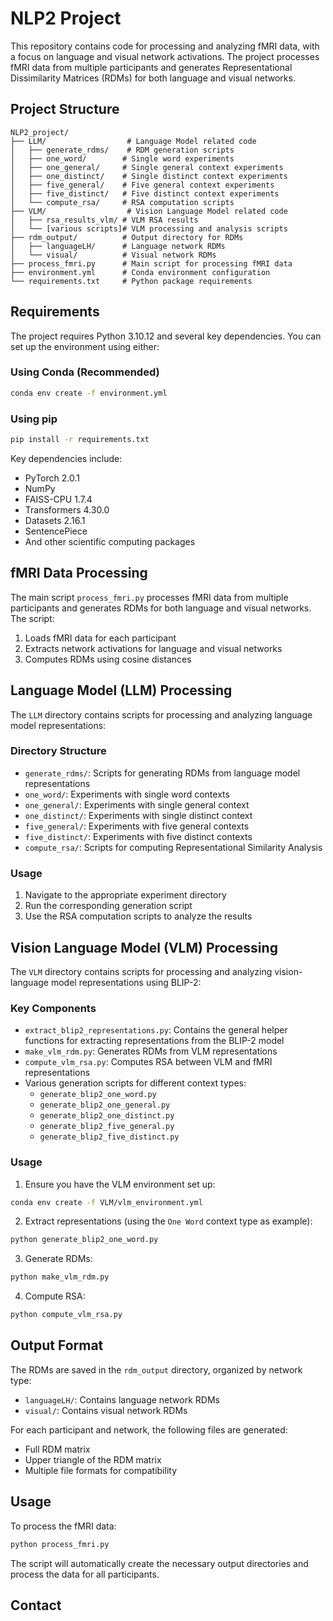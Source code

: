 # NLP2 Project

This repository contains code for processing and analyzing fMRI data, with a focus on language and visual network activations. The project processes fMRI data from multiple participants and generates Representational Dissimilarity Matrices (RDMs) for both language and visual networks.

## Project Structure

```
NLP2_project/
├── LLM/                  # Language Model related code
│   ├── generate_rdms/    # RDM generation scripts
│   ├── one_word/        # Single word experiments
│   ├── one_general/     # Single general context experiments
│   ├── one_distinct/    # Single distinct context experiments
│   ├── five_general/    # Five general context experiments
│   ├── five_distinct/   # Five distinct context experiments
│   └── compute_rsa/     # RSA computation scripts
├── VLM/                  # Vision Language Model related code
│   ├── rsa_results_vlm/ # VLM RSA results
│   └── [various scripts]# VLM processing and analysis scripts
├── rdm_output/          # Output directory for RDMs
│   ├── languageLH/      # Language network RDMs
│   └── visual/          # Visual network RDMs
├── process_fmri.py      # Main script for processing fMRI data
├── environment.yml      # Conda environment configuration
└── requirements.txt     # Python package requirements
```

## Requirements

The project requires Python 3.10.12 and several key dependencies. You can set up the environment using either:

### Using Conda (Recommended)
```bash
conda env create -f environment.yml
```

### Using pip
```bash
pip install -r requirements.txt
```

Key dependencies include:
- PyTorch 2.0.1
- NumPy
- FAISS-CPU 1.7.4
- Transformers 4.30.0
- Datasets 2.16.1
- SentencePiece
- And other scientific computing packages

## fMRI Data Processing

The main script `process_fmri.py` processes fMRI data from multiple participants and generates RDMs for both language and visual networks. The script:

1. Loads fMRI data for each participant
2. Extracts network activations for language and visual networks
3. Computes RDMs using cosine distances

## Language Model (LLM) Processing

The `LLM` directory contains scripts for processing and analyzing language model representations:

### Directory Structure
- `generate_rdms/`: Scripts for generating RDMs from language model representations
- `one_word/`: Experiments with single word contexts
- `one_general/`: Experiments with single general context
- `one_distinct/`: Experiments with single distinct context
- `five_general/`: Experiments with five general contexts
- `five_distinct/`: Experiments with five distinct contexts
- `compute_rsa/`: Scripts for computing Representational Similarity Analysis

### Usage
1. Navigate to the appropriate experiment directory
2. Run the corresponding generation script
3. Use the RSA computation scripts to analyze the results

## Vision Language Model (VLM) Processing

The `VLM` directory contains scripts for processing and analyzing vision-language model representations using BLIP-2:

### Key Components
- `extract_blip2_representations.py`: Contains the general helper functions for extracting representations from the BLIP-2 model
- `make_vlm_rdm.py`: Generates RDMs from VLM representations
- `compute_vlm_rsa.py`: Computes RSA between VLM and fMRI representations
- Various generation scripts for different context types:
  - `generate_blip2_one_word.py`
  - `generate_blip2_one_general.py`
  - `generate_blip2_one_distinct.py`
  - `generate_blip2_five_general.py`
  - `generate_blip2_five_distinct.py`

### Usage
1. Ensure you have the VLM environment set up:
```bash
conda env create -f VLM/vlm_environment.yml
```

2. Extract representations (using the `One Word` context type as example):
```bash
python generate_blip2_one_word.py
```

3. Generate RDMs:
```bash
python make_vlm_rdm.py
```

4. Compute RSA:
```bash
python compute_vlm_rsa.py
```

## Output Format

The RDMs are saved in the `rdm_output` directory, organized by network type:
- `languageLH/`: Contains language network RDMs
- `visual/`: Contains visual network RDMs

For each participant and network, the following files are generated:
- Full RDM matrix
- Upper triangle of the RDM matrix
- Multiple file formats for compatibility

## Usage

To process the fMRI data:

```bash
python process_fmri.py
```

The script will automatically create the necessary output directories and process the data for all participants.

## Contact

